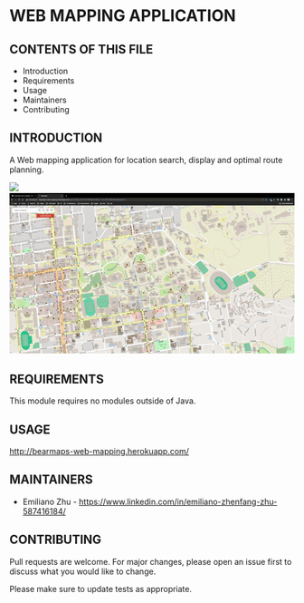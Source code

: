 # WEB MAPPING APPLICATION

CONTENTS OF THIS FILE
---------------------

 * Introduction
 * Requirements
 * Usage
 * Maintainers
 * Contributing


INTRODUCTION
------------

A Web mapping application for location search, display and optimal route planning.

![](zoom-in-and-zoom-out.gif)
![](search-and-routing.gif)


REQUIREMENTS
------------

This module requires no modules outside of Java.


USAGE
-------------

http://bearmaps-web-mapping.herokuapp.com/


MAINTAINERS
-----------

 * Emiliano Zhu - https://www.linkedin.com/in/emiliano-zhenfang-zhu-587416184/


CONTRIBUTING
-----------

Pull requests are welcome. For major changes, please open an issue first to
discuss what you would like to change.

Please make sure to update tests as appropriate.
